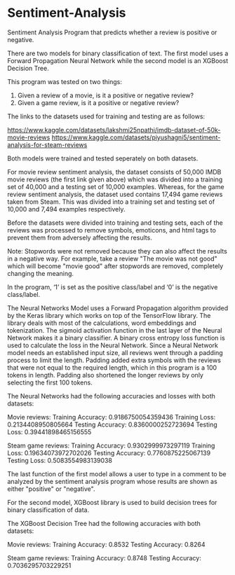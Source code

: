 # Sentiment-Analysis
Sentiment Analysis Program that predicts whether a review is positive or negative.

There are two models for binary classification of text. The first model uses a Forward Propagation Neural Network while the second model is an XGBoost Decision Tree. 

This program was tested on two things:
1)	Given a review of a movie, is it a positive or negative review?
2)	Given a game review, is it a positive or negative review?

The links to the datasets used for training and testing are as follows:

https://www.kaggle.com/datasets/lakshmi25npathi/imdb-dataset-of-50k-movie-reviews
https://www.kaggle.com/datasets/piyushagni5/sentiment-analysis-for-steam-reviews

Both models were trained and tested seperately on both datasets.

For movie review sentiment analysis, the dataset consists of 50,000 IMDB movie reviews (the first link given above) which was divided into a training set of 40,000 and a testing set of 10,000 examples. Whereas, for the game review sentiment analysis, the dataset used contains 17,494 game reviews taken from Steam. This was divided into a training set and testing set of 10,000 and 7,494 examples respectively. 

Before the datasets were divided into training and testing sets, each of the reviews was processed to remove symbols, emoticons, and html tags to prevent them from adversely affecting the results. 

Note: Stopwords were not removed because they can also affect the results in a negative way. For example, take a review "The movie was not good" which will become "movie good" after stopwords are removed, completely changing the meaning.

In the program, ‘1’ is set as the positive class/label and ‘0’ is the negative class/label.

The Neural Networks Model uses a Forward Propagation algorithm provided by the Keras library which works on top of the TensorFlow library. The library deals with most of the calculations, word embeddings and tokenization. The sigmoid activation function in the last layer of the Neural Network makes it a binary classifier. A binary cross entropy loss function is used to calculate the loss in the Neural Network. Since a Neural Network model needs an established input size, all reviews went through a padding process to limit the length. Padding added extra symbols with the reviews that were not equal to the required length, which in this program is a 100 tokens in length. Padding also shortened the longer reviews by only selecting the first 100 tokens.

The Neural Networks had the following accuracies and losses with both datasets:

Movie reviews:
Training Accuracy:  0.9186750054359436
Training Loss:  0.2134408950805664
Testing Accuracy:  0.8360000252723694
Testing Loss:  0.39441898465156555

Steam game reviews:
Training Accuracy:  0.9302999973297119
Training Loss:  0.19634073972702026
Testing Accuracy:  0.7760875225067139
Testing Loss:  0.5083554983139038

The last function of the first model allows a user to type in a comment to be analyzed by the sentiment analysis program whose results are shown as either "positive" or "negative".

For the second model, XGBoost library is used to build decision trees for binary classification of data. 

The XGBoost Decision Tree had the following accuracies with both datasets:

Movie reviews:
Training Accuracy: 0.8532
Testing Accuracy: 0.8264

Steam game reviews:
Training Accuracy: 0.8748
Testing Accuracy: 0.7036295703229251




